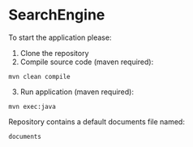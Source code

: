 # SearchEngine

To start the application please:
1. Clone the repository
2. Compile source code (maven required):
```
mvn clean compile
```
3. Run application (maven required):
```
mvn exec:java
```

Repository contains a default documents file named:
```
documents
```
